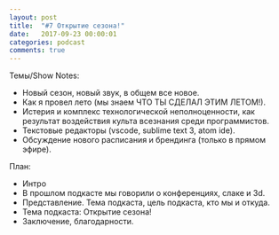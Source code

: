 ```yaml
---
layout: post
title:  "#7 Открытие сезона!"
date:   2017-09-23 00:00:01
categories: podcast
comments: true
---
```



Темы/Show Notes:

- Новый сезон, новый звук, в общем все новое. 
- Как я провел лето (мы знаем ЧТО ТЫ СДЕЛАЛ ЭТИМ ЛЕТОМ!).
- Истерия и комплекс технологической неполноценности, как результат воздействия культа всезнания среди программистов. 
- Текстовые редакторы (vscode, sublime text 3, atom ide).
- Обсуждение нового расписания и брендинга (только в прямом эфире).

План:

- Интро
- В прошлом подкасте мы говорили о конференциях, слаке и 3d.
- Представление. Тема подкаста, цель подкаста, кто мы и откуда.
- Тема подкаста: Открытие сезона!
- Заключение, благодарности.
